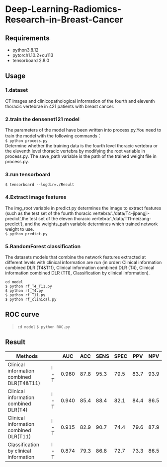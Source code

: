 # Deep-Learning-Radiomics-Research-in-Breast-Cancer
## Requirements
* python3.8.12
* pytorch1.10.2+cu113
* tensorboard 2.8.0
## Usage
### 1.dataset
CT images and clinicopathological information of the fourth and eleventh thoracic vertebrae in 421 patients with breast cancer.
### 2.train the densenet121 model
The parameters of the model have been written into process.py.You need to train the model with the following commands：  
`$ python process.py`  
Determine whether the training data is the fourth level thoracic vertebra or the eleventh level thoracic vertebra by modifying the root variable in process.py. The save_path variable is the path of the trained weight file in process.py.
### 3.run tensorboard
`$ tensorboard --logdir=./Result`
### 4.Extract image features
The img_root variable in predict.py determines the image to extract features (such as the test set of the fourth thoracic vertebra:'./data/T4-jipangji-predict',the test set of the eleven thoracic vertebra:'./data/T11-neizang-predict'), and the weights_path variable determines which trained network weight to use.  
`$ python predict.py`
### 5.RandomForest classification
The datasets models that combine the network features extracted at different levels with clinical information are run (in order: Clinical information combined DLR (T4&T11), Clinical information combined DLR (T4), Clinical information combined DLR (T11), Classification by clinical information).

  `cd model`  
  `$ python rf_T4_T11.py`	  
  `$ python rf_T4.py`	  
  `$ python rf_T11.py`  
  `$ python rf_clinical.py`  

## ROC curve

> `cd model` 
> `$ python ROC.py`

## Result

| Methods                                   |      | AUC   | ACC  | SENS | SPEC | PPV  | NPV  |
| ----------------------------------------- | ---- | ----- | ---- | ---- | ---- | ---- | ---- |
| Clinical information combined DLR(T4&T11) | I-T  | 0.960 | 87.8 | 95.3 | 79.5 | 83.7 | 93.9 |
| Clinical information combined DLR(T4)     | I-T  | 0.940 | 85.4 | 88.4 | 82.1 | 84.4 | 86.5 |
| Clinical information combined DLR(T11)    | I-T  | 0.915 | 82.9 | 90.7 | 74.4 | 79.6 | 87.9 |
| Classification by clinical information    | I-T  | 0.874 | 79.3 | 86.8 | 72.7 | 73.3 | 86.5 |

